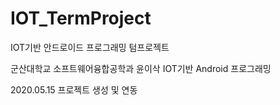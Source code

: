 # IOT_TermProject
IOT기반 안드로이드 프로그래밍 텀프로젝트

군산대학교
소프트웨어융합공학과
윤이삭
IOT기반 Android 프로그래밍

2020.05.15
프로젝트 생성 및 연동
